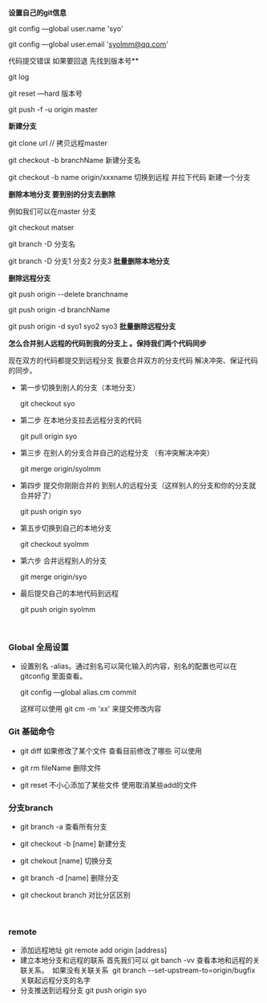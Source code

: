 **设置自己的git信息**

git config —global user.name 'syo'

git config —global user.email 'syolmm@qq.com'



代码提交错误 如果要回退  先找到版本号**

git log

git reset —hard 版本号

git push -f -u origin master



**新建分支**

git clone url // 拷贝远程master

git checkout -b branchName 新建分支名

git checkout -b name origin/xxxname 切换到远程 并拉下代码 新建一个分支



**删除本地分支 要到别的分支去删除**

例如我们可以在master 分支

git checkout  matser

git branch -D 分支名

git branch -D 分支1 分支2 分支3  **批量删除本地分支**



**删除远程分支**

git push origin --delete branchname

git push origin -d branchName

git push origin -d syo1 syo2 syo3    **批量删除远程分支**



**怎么合并别人远程的代码到我的分支上 。保持我们两个代码同步**

现在双方的代码都提交到远程分支 我要合并双方的分支代码 解决冲突、保证代码的同步。

* 第一步切换到别人的分支（本地分支）

  git checkout syo

* 第二步 在本地分支拉去远程分支的代码

  git pull origin syo

* 第三步 在别人的分支合并自己的远程分支 （有冲突解决冲突）

  git merge origin/syolmm

* 第四步 提交你刚刚合并的 到别人的远程分支（这样别人的分支和你的分支就合并好了）

  git push origin syo

* 第五步切换到自己的本地分支

  git checkout syolmm

* 第六步 合并远程别人的分支 

  git merge origin/syo

* 最后提交自己的本地代码到远程

  git push origin syolmm

  ​


### Global 全局设置

* 设置别名 -alias。通过别名可以简化输入的内容，别名的配置也可以在gitconfig 里面查看。

  git  config  —global alias.cm commit

  这样可以使用 git cm -m 'xx' 来提交修改内容



### Git 基础命令

* git diff 如果修改了某个文件 查看目前修改了哪些 可以使用

* git rm fileName  删除文件



* git reset 不小心添加了某些文件 使用取消某些add的文件



### 分支branch 

* git branch -a 查看所有分支
* git checkout -b [name] 新建分支
* git  chekout [name] 切换分支
* git branch -d [name] 删除分支 


* git checkout branch 对比分区区别

  ​

### remote 

* 添加远程地址 git remote add origin [address]
* 建立本地分支和远程的联系 首先我们可以 git banch -vv 查看本地和远程的关联关系。
  如果没有关联关系  git branch --set-upstream-to=origin/bugfix 关联起远程分支的名字
   
* 分支推送到远程分支 git push origin syo 

